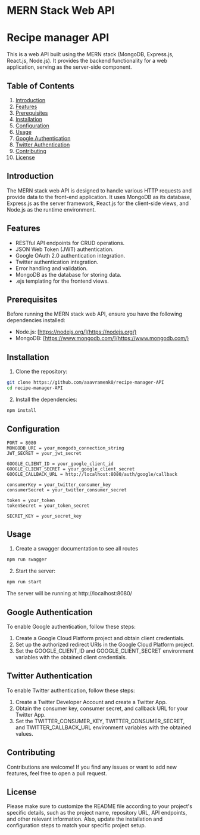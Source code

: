 # MERN Stack Web API
# Recipe manager API

This is a web API built using the MERN stack (MongoDB, Express.js, React.js, Node.js). It provides the backend functionality for a web application, serving as the server-side component.

## Table of Contents
1. [Introduction](#introduction)
2. [Features](#features)
3. [Prerequisites](#prerequisites)
4. [Installation](#installation)
5. [Configuration](#configuration)
6. [Usage](#usage)
7. [Google Authentication](#google-authentication)
8. [Twitter Authentication](#twitter-authentication)
9. [Contributing](#contributing)
10. [License](#license)

## Introduction

The MERN stack web API is designed to handle various HTTP requests and provide data to the front-end application. It uses MongoDB as its database, Express.js as the server framework, React.js for the client-side views, and Node.js as the runtime environment.

## Features

- RESTful API endpoints for CRUD operations.
- JSON Web Token (JWT) authentication.
- Google OAuth 2.0 authentication integration.
- Twitter authentication integration.
- Error handling and validation.
- MongoDB as the database for storing data.
- .ejs templating for the frontend views.

## Prerequisites

Before running the MERN stack web API, ensure you have the following dependencies installed:

- Node.js: [https://nodejs.org/](https://nodejs.org/)
- MongoDB: [https://www.mongodb.com/](https://www.mongodb.com/)

## Installation

1. Clone the repository:

```bash
git clone https://github.com/aaavramenk0/recipe-manager-API
cd recipe-manager-API
```

2. Install the dependencies:
```bash
npm install
```

## Configuration
```env
PORT = 8080
MONGODB_URI = your_mongodb_connection_string
JWT_SECRET = your_jwt_secret

GOOGLE_CLIENT_ID = your_google_client_id
GOOGLE_CLIENT_SECRET = your_google_client_secret
GOOGLE_CALLBACK_URL = http://localhost:8080/auth/google/callback

consumerKey = your_twitter_consumer_key
consumerSecret = your_twitter_consumer_secret

token = your_token
tokenSecret = your_token_secret

SECRET_KEY = your_secret_key
```


## Usage

1. Create a swagger documentation to see all routes
```bash
npm run swagger
```

2. Start the server:
```bash
npm run start
```

The server will be running at http://localhost:8080/

## Google Authentication 

To enable Google authentication, follow these steps:    
1. Create a Google Cloud Platform project and obtain client credentials.
2. Set up the authorized redirect URIs in the Google Cloud Platform project.
3. Set the GOOGLE_CLIENT_ID and GOOGLE_CLIENT_SECRET environment variables with the obtained client credentials.

## Twitter Authentication

To enable Twitter authentication, follow these steps:
1. Create a Twitter Developer Account and create a Twitter App.
2. Obtain the consumer key, consumer secret, and callback URL for your Twitter App.
3. Set the TWITTER_CONSUMER_KEY, TWITTER_CONSUMER_SECRET, and TWITTER_CALLBACK_URL environment variables with the obtained values.

## Contributing
Contributions are welcome! If you find any issues or want to add new features, feel free to open a pull request.

## License
Please make sure to customize the README file according to your project's specific details, such as the project name, repository URL, API endpoints, and other relevant information. Also, update the installation and configuration steps to match your specific project setup.
